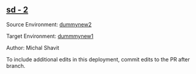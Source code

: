 ## [sd - 2](https://app-staging.salto.io/orgs/29839c1a-9175-4d01-84ab-5afcf9ab94ed/envs/abae2495-a7ce-4d62-a1c4-74d7247a10ba/deployments/ece6b10f-ad87-4dfe-8e9b-f8b530668691)

Source Environment: [dummynew2](https://app-staging.salto.io/orgs/29839c1a-9175-4d01-84ab-5afcf9ab94ed/envs/2fd1c568-5f6d-42ff-a891-27439e5fb3d7)

Target Environment: [dummmynew1](https://app-staging.salto.io/orgs/29839c1a-9175-4d01-84ab-5afcf9ab94ed/envs/abae2495-a7ce-4d62-a1c4-74d7247a10ba) 

Author: Michal Shavit

To include additional edits in this deployment, commit edits to the PR after branch.